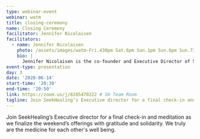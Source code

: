 ```yaml
---
type: webinar-event
webinar: watm
title: closing-ceremony
name: Closing Ceremony
facilitator: Jennifer Nicolaisen
facilitators:
  - name: Jennifer Nicolaisen
    photo: /assets/images/watm-Fri.430pm Sat.6pm Sun.1pm Sun.6pm Sun.730pm (Jennifer Nicolaisen).jpg
    bio: |
      Jennifer Nicolaisen is the co-founder and Executive Director of SeekHealing, an Asheville-based non-profit pioneering a novel protocol for treating addiction and addressing the opioid overdose crisis through human connection.
event-type: presentation
day: 3
date: '2020-06-14'
start-time: '20:30'
end-time: '20:50'
link: https://zoom.us/j/8285470222 # SH Team Room
tagline: Join SeekHealing’s Executive director for a final check-in and meditation as we finalize the weekend’s offerings with gratitude and solidarity.
---
```


Join SeekHealing’s Executive director for a final check-in and meditation as we finalize the weekend’s offerings with gratitude and solidarity. We truly are the medicine for each other's well being.
